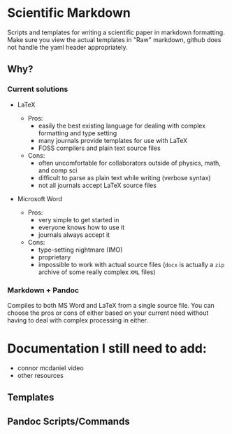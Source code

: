# Scientific Markdown

Scripts and templates for writing a scientific paper in markdown formatting. Make sure you view the actual templates in "Raw" markdown, github does not handle the yaml header appropriately.

## Why?

### Current solutions

- LaTeX

  - Pros:
    - easily the best existing language for dealing with complex formatting and type setting
    - many journals provide templates for use with LaTeX
    - FOSS compilers and plain text source files
  - Cons:
    - often uncomfortable for collaborators outside of physics, math, and comp sci
    - difficult to parse as plain text while writing (verbose syntax)
    - not all journals accept LaTeX source files

- Microsoft Word

  - Pros:
    - very simple to get started in
    - everyone knows how to use it
    - journals always accept it
  - Cons:
    - type-setting nightmare (IMO)
    - proprietary
    - impossible to work with actual source files (`docx` is actually a `zip` archive of some really complex `XML` files)

### Markdown + Pandoc

Compiles to both MS Word and LaTeX from a single source file. You can choose the pros or cons of either based on your current need without having to deal with complex processing in either.

# Documentation I still need to add:

- connor mcdaniel video
- other resources

## Templates

## Pandoc Scripts/Commands
